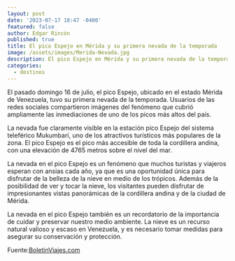 ```yaml
---
layout: post
date: '2023-07-17 18:47 -0400'
featured: false
author: Edgar Rincón
published: true
title: El pico Espejo en Mérida y su primera nevada de la temporada
image: /assets/images/Merida-Nevada.jpg
description: El pico Espejo en Mérida y su primera nevada de la temporada
categories:
  - destinos
---
```


El pasado domingo 16 de julio, el pico Espejo, ubicado en el estado Mérida de Venezuela, tuvo su primera nevada de la temporada. Usuarios de las redes sociales compartieron imágenes del fenómeno que cubrió ampliamente las inmediaciones de uno de los picos más altos del país.

La nevada fue claramente visible en la estación pico Espejo del sistema teleférico Mukumbarí, uno de los atractivos turísticos más populares de la zona. El pico Espejo es el pico más accesible de toda la cordillera andina, con una elevación de 4765 metros sobre el nivel del mar.

La nevada en el pico Espejo es un fenómeno que muchos turistas y viajeros esperan con ansias cada año, ya que es una oportunidad única para disfrutar de la belleza de la nieve en medio de los trópicos. Además de la posibilidad de ver y tocar la nieve, los visitantes pueden disfrutar de impresionantes vistas panorámicas de la cordillera andina y de la ciudad de Mérida.

La nevada en el pico Espejo también es un recordatorio de la importancia de cuidar y preservar nuestro medio ambiente. La nieve es un recurso natural valioso y escaso en Venezuela, y es necesario tomar medidas para asegurar su conservación y protección.

Fuente:[BoletinViajes.com](https://www.viajesboletin.com/)
